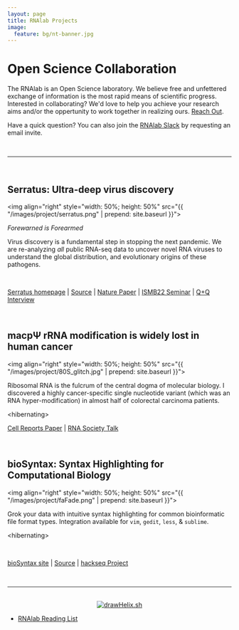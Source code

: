 ```yaml
---
layout: page
title: RNAlab Projects
image:
  feature: bg/nt-banner.jpg
---
```


# Open Science Collaboration

The RNAlab is an Open Science laboratory. We believe free and unfettered exchange of information is the most rapid means of scientific progress. Interested in collaborating? We'd love to help you achieve your research aims and/or the oppertunity to work together in realizing ours. [Reach Out](mailto:artem@rRNA.ca).

Have a quick question? You can also join the [RNAlab Slack](mailto:artem@rRNA.ca?subject=Joining%20the%20Serratus%20slack&body=Hello%20I%20would%20like%20to%20join%20the%20Serratus%20chat.%20Thanks!) by requesting an email invite.

<br>

---------------------------------------

<br>

## Serratus: Ultra-deep virus discovery

<img align="right" style="width: 50%; height: 50%" 
src="{{ "/images/project/serratus.png" | prepend: site.baseurl }}">

*Forewarned is Forearmed*

Virus discovery is a fundamental step in stopping the next pandemic. We are re-analyzing _all_ public RNA-seq data to uncover novel RNA viruses to understand the global distribution, and evolutionary origins of these pathogens.

<br>

<a class="project-link" href="https://serratus.io">Serratus homepage</a> \| <a class="project-link" href="https://github.com/ababaian/serratus">Source</a> \| <a class="project-link" href="https://www.nature.com/articles/s41586-021-04332-2">Nature Paper</a>  \| <a class="project-link" href="https://www.youtube.com/watch?v=ckulYdtTEa0">ISMB22 Seminar</a>  \|  <a class="project-link" href="https://www.cbc.ca/listen/live-radio/1-51-quirks-and-quarks/clip/15891961-researchers-discover-130000-viruses-giving-watch-emerging-pathogens">Q+Q Interview</a>

<br>

## macpΨ rRNA modification is widely lost in human cancer

<img align="right" style="width: 50%; height: 50%" 
src="{{ "/images/project/80S_glitch.jpg" | prepend: site.baseurl }}">

Ribosomal RNA is the fulcrum of the central dogma of molecular biology. I discovered a highly cancer-specific single nucleotide variant (which was an RNA hyper-modification) in almost half of colorectal carcinoma patients.

\<hibernating\>

<a class="project-link" href="https://www.cell.com/cell-reports/fulltext/S2211-1247(20)30560-X">Cell Reports Paper</a> \| <a class="project-link" href="https://youtu.be/68ZQSZTvdDM">RNA Society Talk</a>

<br>

## bioSyntax: Syntax Highlighting for Computational Biology

<img align="right" style="width: 50%; height: 50%" 
src="{{ "/images/project/faFade.png" | prepend: site.baseurl }}">

Grok your data with intuitive syntax highlighting for common bioinformatic file format types. Integration available for `vim`, `gedit`, `less`, & `sublime`.

\<hibernating\>

<br>

<a class="project-link" href="https://www.biosyntax.org">bioSyntax site</a> \| <a class="project-link" href="https://github.com/bioSyntax/bioSyntax">Source</a> \| <a class="project-link" href="https://www.hackseq.com">hackseq Project</a>

<br>

---------------------------------------

<br>

<div style="text-align:center">
  <a href="drawHelix.sh"> <img src="./images/drawHelix.sh.gif" alt="drawHelix.sh"></a>
</div>


- [RNAlab Reading List](https://github.com/ababaian/RNAlab_readlist)
